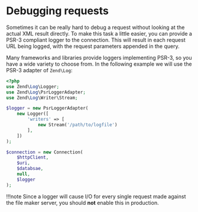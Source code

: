 # Debugging requests

Sometimes it can be really hard to debug a request without looking at the actual XML result directly. To make this task
a little easier, you can provide a PSR-3 compliant logger to the connection. This will result in each request URL being
logged, with the request parameters appended in the query.

Many frameworks and libraries provide loggers implementing PSR-3, so you have a wide variety to choose from. In the
following example we will use the PSR-3 adapter of `Zend\Log`:

```php
<?php
use Zend\Log\Logger;
use Zend\Log\PsrLoggerAdapter;
use Zend\Log\Writer\Stream;

$logger = new PsrLoggerAdapter(
    new Logger([
        'writers' => [
            new Stream('/path/to/logfile')
        ],
    ])
);

$connection = new Connection(
    $httpClient,
    $uri,
    $databsae,
    null,
    $logger
);
```

!!!note
    Since a logger will cause I/O for every single request made against the file maker server, you should **not** enable
    this in production.

